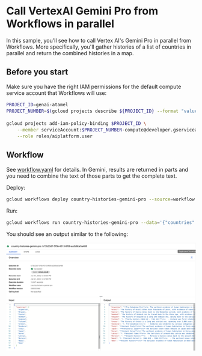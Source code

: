 # Call VertexAI Gemini Pro from Workflows in parallel

In this sample, you'll see how to call Vertex AI's Gemini Pro
in parallel from Workflows. More specifically, you'll gather histories of
a list of countries in parallel and return the combined histories in a map.

## Before you start

Make sure you have the right IAM permissions for the default compute service
account that Workflows will use:

```sh
PROJECT_ID=genai-atamel
PROJECT_NUMBER=$(gcloud projects describe ${PROJECT_ID} --format "value(projectNumber)")

gcloud projects add-iam-policy-binding $PROJECT_ID \
    --member serviceAccount:$PROJECT_NUMBER-compute@developer.gserviceaccount.com \
    --role roles/aiplatform.user
```

## Workflow

See [workflow.yaml](./workflow.yaml) for details. In Gemini, results are
returned in parts and you need to combine the text of those parts to get the
complete text.

Deploy:

```sh
gcloud workflows deploy country-histories-gemini-pro --source=workflow.yaml
```

Run:

```sh
gcloud workflows run country-histories-gemini-pro --data='{"countries":["Argentina", "Brazil", "Cyprus", "Denmark", "England","Finland", "Greece", "Honduras", "Italy", "Japan", "Korea","Latvia", "Morocco", "Nepal", "Oman"]}'
```

You should see an output similar to the following:

![execution output](./execution-output.png)
